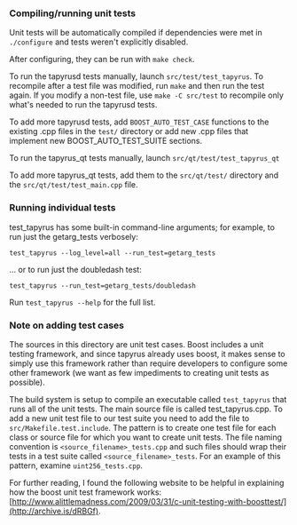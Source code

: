 ### Compiling/running unit tests

Unit tests will be automatically compiled if dependencies were met in `./configure`
and tests weren't explicitly disabled.

After configuring, they can be run with `make check`.

To run the tapyrusd tests manually, launch `src/test/test_tapyrus`. To recompile
after a test file was modified, run `make` and then run the test again. If you
modify a non-test file, use `make -C src/test` to recompile only what's needed
to run the tapyrusd tests.

To add more tapyrusd tests, add `BOOST_AUTO_TEST_CASE` functions to the existing
.cpp files in the `test/` directory or add new .cpp files that
implement new BOOST_AUTO_TEST_SUITE sections.

To run the tapyrus_qt tests manually, launch `src/qt/test/test_tapyrus_qt`

To add more tapyrus_qt tests, add them to the `src/qt/test/` directory and
the `src/qt/test/test_main.cpp` file.

### Running individual tests

test_tapyrus has some built-in command-line arguments; for
example, to run just the getarg_tests verbosely:

    test_tapyrus --log_level=all --run_test=getarg_tests

... or to run just the doubledash test:

    test_tapyrus --run_test=getarg_tests/doubledash

Run `test_tapyrus --help` for the full list.

### Note on adding test cases

The sources in this directory are unit test cases.  Boost includes a
unit testing framework, and since tapyrus already uses boost, it makes
sense to simply use this framework rather than require developers to
configure some other framework (we want as few impediments to creating
unit tests as possible).

The build system is setup to compile an executable called `test_tapyrus`
that runs all of the unit tests.  The main source file is called
test_tapyrus.cpp. To add a new unit test file to our test suite you need
to add the file to `src/Makefile.test.include`. The pattern is to create
one test file for each class or source file for which you want to create
unit tests.  The file naming convention is `<source_filename>_tests.cpp`
and such files should wrap their tests in a test suite
called `<source_filename>_tests`. For an example of this pattern,
examine `uint256_tests.cpp`.

For further reading, I found the following website to be helpful in
explaining how the boost unit test framework works:
[http://www.alittlemadness.com/2009/03/31/c-unit-testing-with-boosttest/](http://archive.is/dRBGf).
